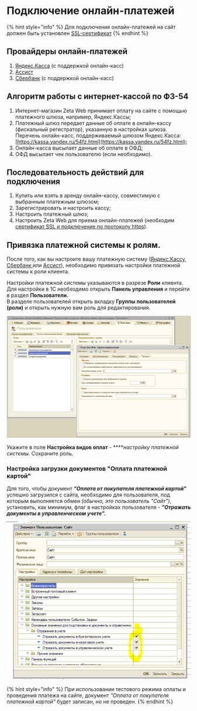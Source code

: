 # Подключение онлайн-платежей

{% hint style="info" %}
Для подключения онлайн-платежей на сайт должен быть установлен [SSL-сертификат](../../ustanovka-i-obnovlenie/ssl-sertifikat-https.md)
{% endhint %}

## Провайдеры онлайн-платежей

1. [Яндекс.Касса](yandeks.kassa-yandex.kassa.md) \(с поддержкой онлайн-касс\)
2. [Ассист](assist-assist.md)
3. [Сбербанк](https://help-zetaweb.zetasoft.ru/~/edit/drafts/-LYCU2gYFNYKqr6dH7Cd/opisanie-i-nastroika/podklyuchenie-onlain-platezhei/sberbank-sberbank) \(с поддержкой онлайн-касс\)

## Алгоритм работы с интернет-кассой по ФЗ-54

1. Интернет-магазин Zeta Web принимает оплату на сайте с помощью платежного шлюза, например, Яндекс.Кассы;
2. Платежный шлюз передает данные об оплате в онлайн-кассу \(фискальный регистратор\), указанную в настройках шлюза. Перечень онлайн-касс, поддерживаемый шлюзом Яндекс.Касса: [https://kassa.yandex.ru/54fz.html](https://kassa.yandex.ru/54fz.html);
3. Онлайн-касса высылает данные об оплате в ОФД;
4. ОФД высылает чек пользователю \(если необходимо\).

## Последовательность действий для подключения

1. Купить или взять в аренду онлайн-кассу, совместимую с выбранным платежным шлюзом;
2. Зарегистрировать и настроить кассу;
3. Настроить платежный шлюз;
4. Настроить Zeta Web для приема онлайн-платежей \(необходим [сертификат SSL и подключение по протоколу https](https://help-zetaweb.zetasoft.ru/ustanovka-i-obnovlenie/ssl-sertifikat-https#ustanovka-ssl-sertifikata-https)\).

## Привязка платежной системы к ролям.

После того, как вы настроите вашу платежную систему \([Яндекс.Кассу](yandeks.kassa-yandex.kassa.md), [Сбербанк ](https://help-zetaweb.zetasoft.ru/~/edit/drafts/-LYCU2gYFNYKqr6dH7Cd/opisanie-i-nastroika/podklyuchenie-onlain-platezhei/sberbank-sberbank)или [Ассист](assist-assist.md)\), необходимо привязать настройки платежной системы к роли клиента.

Настройки платежной системы указываются в разрезе **Роли** клиента.  
Для настройки в 1С необходимо открыть **Панель управления** и перейти в раздел **Пользователи.**  
В разделе пользователей открыть вкладку **Группы пользователей \(роли\)** и открыть нужную вам роль для редактирования.

![&#x41D;&#x430;&#x441;&#x442;&#x440;&#x43E;&#x439;&#x43A;&#x430; &#x434;&#x43E;&#x441;&#x442;&#x443;&#x43F;&#x43D;&#x43E;&#x433;&#x43E; &#x432;&#x438;&#x434;&#x430; &#x43E;&#x43F;&#x43B;&#x430;&#x442;&#x44B; &#x434;&#x43B;&#x44F; &#x43A;&#x43B;&#x438;&#x435;&#x43D;&#x442;&#x430;](../../.gitbook/assets/image%20%28541%29.png)

Укажите в поле **Настройка видов оплат** - ****_настройку платежной системы._ Сохраните роль.

### Настройка загрузки документов "Оплата платежной картой"

Для того, чтобы документ _**"Оплата от покупателя платежной картой"**_  успешно загрузился с сайта, необходимо для пользователя, под которым выполняется обмен _\(обычно, это пользователь "Сайт"\)_, установить, как минимум, флаг в настройках пользователя - _**"Отражать документы в управленческом учете".**_

![](../../.gitbook/assets/image%20%28351%29.png)

{% hint style="info" %}
При использовании тестового режима оплаты и проведения платежа на сайте, документ _"Оплата от покупателя платежной картой"_ будет записан, но не проведен.
{% endhint %}


